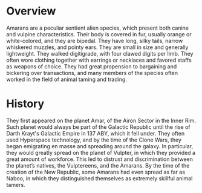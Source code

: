 # Overview

Amarans are a peculiar sentient alien species, which present both canine and vulpine characteristics.
Their body is covered in fur, usually orange or white-colored, and they are bipedal.
They have long, silky tails, narrow whiskered muzzles, and pointy ears.
They are small in size and generally lightweight.
They walked digitigrade, with four clawed digits per limb.
They often wore clothing together with earrings or necklaces and favored staffs as weapons of choice.
They had great propension to bargaining and bickering over transactions, and many members of the species often worked in the field of animal taming and trading.

# History

They first appeared on the planet Amar, of the Airon Sector in the Inner Rim.
Such planet would always be part of the Galactic Republic until the rise of Darth Krayt's Galactic Empire in 137 ABY, which it fell under.
They often used Hyperspace technology, and by the time of the Clone Wars, they began emigrating en masse and spreading around the galaxy.
In particular, they would greatly spread on the planet of Vulpter, in which they provided a great amount of workforce.
This led to distrust and discrimination between the planet’s natives, the Vulptereens, and the Amarans.
By the time of the creation of the New Republic, some Amarans had even spread as far as Naboo, in which they distinguished themselves as extremely skillful animal tamers.
